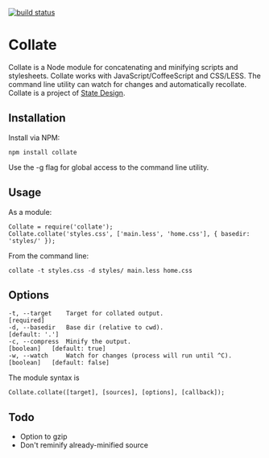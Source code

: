 [![build status](https://secure.travis-ci.org/jmlewis/collate.png)](http://travis-ci.org/jmlewis/collate)
# Collate

Collate is a Node module for concatenating and minifying scripts and stylesheets. Collate works with JavaScript/CoffeeScript and CSS/LESS. The command line utility can watch for changes and automatically recollate. Collate is a project of [State Design](https://www.sharingstate.com/).

## Installation

Install via NPM:

	npm install collate
  
Use the -g flag for global access to the command line utility.

## Usage

As a module:

	Collate = require('collate');
	Collate.collate('styles.css', ['main.less', 'home.css'], { basedir: 'styles/' });
	
From the command line:

	collate -t styles.css -d styles/ main.less home.css
	
## Options

	-t, --target    Target for collated output.                     [required]
	-d, --basedir   Base dir (relative to cwd).                   				[default: '.']
	-c, --compress  Minify the output.                              [boolean]	[default: true]
	-w, --watch     Watch for changes (process will run until ^C).  [boolean]	[default: false]

The module syntax is
	
	Collate.collate([target], [sources], [options], [callback]);

## Todo

 * Option to gzip
 * Don't reminify already-minified source